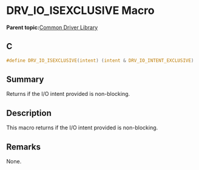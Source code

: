 # DRV\_IO\_ISEXCLUSIVE Macro

**Parent topic:**[Common Driver Library](GUID-DFB9A1FE-5BBB-4A10-A4B0-430BA7B9AF94.md)

## C

```c
#define DRV_IO_ISEXCLUSIVE(intent) (intent & DRV_IO_INTENT_EXCLUSIVE)

```

## Summary

Returns if the I/O intent provided is non-blocking.

## Description

This macro returns if the I/O intent provided is non-blocking.

## Remarks

None.

